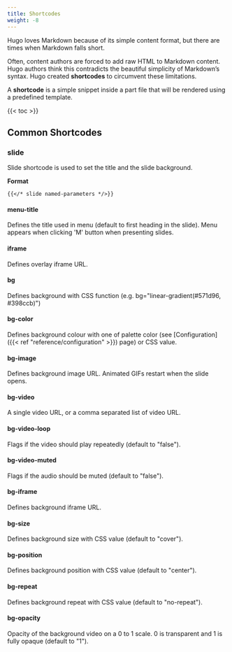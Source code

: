 ```yaml
---
title: Shortcodes
weight: -8
---
```


Hugo loves Markdown because of its simple content format, but there are times when Markdown falls short.

Often, content authors are forced to add raw HTML to Markdown content. Hugo authors think this contradicts the beautiful simplicity of Markdown’s syntax. Hugo created **shortcodes** to circumvent these limitations.

A **shortcode** is a simple snippet inside a part file that will be rendered using a predefined template.

{{< toc >}}

## Common Shortcodes

### slide
Slide shortcode is used to set the title and the slide background.

**Format**
``` test
{{</* slide named-parameters */>}}
```

#### menu-title
Defines the title used in menu (default to first heading in the slide). Menu appears when clicking 'M' button when presenting slides.

#### iframe
Defines overlay iframe URL.

#### bg
Defines background with CSS function (e.g. bg="linear-gradient(#571d96, #398ccb)")

#### bg-color
Defines background colour with one of palette color (see [Configuration]({{< ref "reference/configuration" >}}) page) or CSS value.

#### bg-image
Defines background image URL. Animated GIFs restart when the slide opens.

#### bg-video
A single video URL, or a comma separated list of video URL.

#### bg-video-loop
Flags if the video should play repeatedly (default to "false").

#### bg-video-muted
Flags if the audio should be muted (default to "false").

#### bg-iframe
Defines background iframe URL.

#### bg-size
Defines background size with CSS value (default to "cover").

#### bg-position
Defines background position with CSS value (default to "center").

#### bg-repeat
Defines background repeat with CSS value (default to "no-repeat").

#### bg-opacity
Opacity of the background video on a 0 to 1 scale.
0 is transparent and 1 is fully opaque (default to "1").
